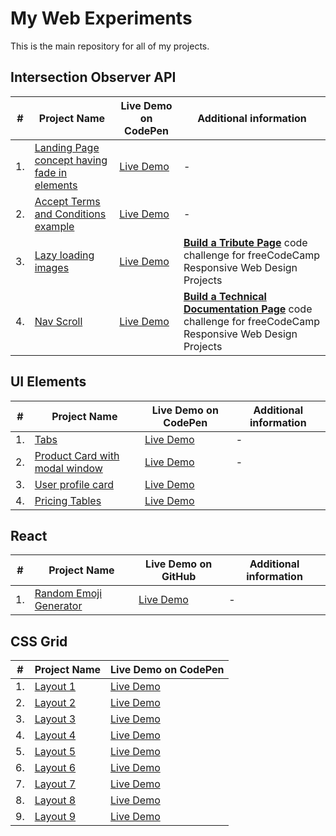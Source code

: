 # My Web Experiments

This is the main repository for all of my projects.

## Intersection Observer API

|  #  | Project Name                                                                                                                              | Live Demo on CodePen                                         | Additional information                                                                                                                                                                                                                  |
| :-: | ----------------------------------------------------------------------------------------------------------------------------------------- | ------------------------------------------------------------ | --------------------------------------------------------------------------------------------------------------------------------------------------------------------------------------------------------------------------------------- |
| 1.  | [Landing Page concept having fade in elements](https://github.com/alexandracaulea/intersection-observer/tree/master/1.fade-in-elements)   | [Live Demo](https://codepen.io/alexandracaulea/full/mdygyxV) | -                                                                                                                                                                                                                                       |
| 2.  | [Accept Terms and Conditions example](https://github.com/alexandracaulea/intersection-observer/tree/master/2.accept-terms-and-conditions) | [Live Demo](https://codepen.io/alexandracaulea/full/VwYOPKM) | -                                                                                                                                                                                                                                       |
| 3.  | [Lazy loading images](https://github.com/alexandracaulea/intersection-observer/tree/master/3.lazy-loading-images)                         | [Live Demo](https://codepen.io/alexandracaulea/full/MWwgbEv) | [**Build a Tribute Page**](https://www.freecodecamp.org/learn/responsive-web-design/responsive-web-design-projects/build-a-tribute-page) code challenge for freeCodeCamp Responsive Web Design Projects                                 |
| 4.  | [Nav Scroll](https://github.com/alexandracaulea/intersection-observer/tree/master/4.nav-scroll)                                           | [Live Demo](https://codepen.io/alexandracaulea/full/zYGKdzZ) | [**Build a Technical Documentation Page**](https://www.freecodecamp.org/learn/responsive-web-design/responsive-web-design-projects/build-a-technical-documentation-page) code challenge for freeCodeCamp Responsive Web Design Projects |

## UI Elements

|  #  | Project Name                                                                                                       | Live Demo on CodePen                                         | Additional information |
| :-: | ------------------------------------------------------------------------------------------------------------------ | ------------------------------------------------------------ | ---------------------- |
| 1.  | [Tabs](https://github.com/alexandracaulea/ui-elements/tree/master/1.Tabs)                                          | [Live Demo](https://codepen.io/alexandracaulea/full/zYxmoop) | -                      |
| 2.  | [Product Card with modal window](https://github.com/alexandracaulea/ui-elements/tree/master/2.Card%20with%20modal) | [Live Demo](https://codepen.io/alexandracaulea/full/QWwJgdM) | -                      |
| 3.  | [User profile card](https://github.com/alexandracaulea/ui-elements/tree/master/3.User%20profile%20card)            | [Live Demo](https://codepen.io/alexandracaulea/full/wvBLyqJ) |
| 4.  | [Pricing Tables](https://github.com/alexandracaulea/ui-elements/tree/master/4.Pricing%20Tables)                    | [Live Demo](https://codepen.io/alexandracaulea/full/xxGVPYd) |

## React

|  #  | Project Name                                                                        | Live Demo on GitHub                                                    | Additional information |
| :-: | ----------------------------------------------------------------------------------- | ---------------------------------------------------------------------- | ---------------------- |
| 1.  | [Random Emoji Generator](https://github.com/alexandracaulea/random-emoji-generator) | [Live Demo](https://alexandracaulea.github.io/random-emoji-generator/) | -                      |

## CSS Grid

|  #  | Project Name                                                         | Live Demo on CodePen                                         |
| :-: | -------------------------------------------------------------------- | ------------------------------------------------------------ |
| 1.  | [Layout 1](https://github.com/alexandracaulea/layouts/tree/master/1) | [Live Demo](https://codepen.io/alexandracaulea/full/VwYMwRp) |
| 2.  | [Layout 2](https://github.com/alexandracaulea/layouts/tree/master/2) | [Live Demo](https://codepen.io/alexandracaulea/full/QWwmdPG) |
| 3.  | [Layout 3](https://github.com/alexandracaulea/layouts/tree/master/3) | [Live Demo](https://codepen.io/alexandracaulea/full/ZEYoGmz) |
| 4.  | [Layout 4](https://github.com/alexandracaulea/layouts/tree/master/4) | [Live Demo](https://codepen.io/alexandracaulea/full/ZEYoaPe) |
| 5.  | [Layout 5](https://github.com/alexandracaulea/layouts/tree/master/5) | [Live Demo](https://codepen.io/alexandracaulea/full/abzGrjz) |
| 6.  | [Layout 6](https://github.com/alexandracaulea/layouts/tree/master/6) | [Live Demo](https://codepen.io/alexandracaulea/full/wvBxGYr) |
| 7.  | [Layout 7](https://github.com/alexandracaulea/layouts/tree/master/7) | [Live Demo](https://codepen.io/alexandracaulea/full/JjoBwZL) |
| 8.  | [Layout 8](https://github.com/alexandracaulea/layouts/tree/master/8) | [Live Demo](https://codepen.io/alexandracaulea/full/JjoavbN) |
| 9.  | [Layout 9](https://github.com/alexandracaulea/layouts/tree/master/9) | [Live Demo](https://codepen.io/alexandracaulea/full/Exaddav) |
